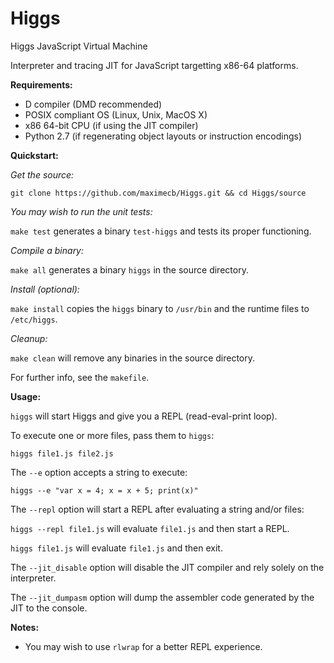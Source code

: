Higgs
=====

Higgs JavaScript Virtual Machine

Interpreter and tracing JIT for JavaScript targetting x86-64 platforms.

**Requirements:**

- D compiler (DMD recommended)
- POSIX compliant OS (Linux, Unix, MacOS X)
- x86 64-bit CPU (if using the JIT compiler)
- Python 2.7 (if regenerating object layouts or instruction encodings)

**Quickstart:**

*Get the source:*
 
`git clone https://github.com/maximecb/Higgs.git && cd Higgs/source`

*You may wish to run the unit tests:*
 
`make test`
generates a binary `test-higgs` and tests its proper functioning.

*Compile a binary:*
 
`make all`
generates a binary `higgs` in the source directory.

*Install (optional):*
 
`make install` 
copies the `higgs` binary to `/usr/bin` and the runtime files to `/etc/higgs`.

*Cleanup:*

`make clean`
will remove any binaries in the source directory.

For further info, see the `makefile`.

**Usage:**

`higgs` will start Higgs and give you a REPL (read-eval-print loop).

To execute one or more files, pass them to `higgs`:

`higgs file1.js file2.js`

The `--e` option accepts a string to execute:

`higgs --e "var x = 4; x = x + 5; print(x)"`

The `--repl` option will start a REPL after evaluating a string and/or files:

`higgs --repl file1.js` will evaluate `file1.js` and then start a REPL.

`higgs file1.js` will evaluate `file1.js` and then exit.

The `--jit_disable` option will disable the JIT compiler and rely solely on the interpreter.

The `--jit_dumpasm` option will dump the assembler code generated by the JIT to the console.

**Notes:**
 - You may wish to use `rlwrap` for a better REPL experience.
